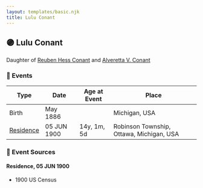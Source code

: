```yaml
---
layout: templates/basic.njk
title: Lulu Conant
---
```

## 🟣 Lulu Conant

Daughter of [Reuben Hess Conant](/people/3/37326838) and [Alveretta V. Conant](/people/6/60109856)

### 📆 Events

Type | Date | Age at Event | Place
------ | ------ | ------ | ------
Birth | May 1886 |  | Michigan, USA
[Residence](#event-event-0) | 05 JUN 1900 | 14y, 1m, 5d | Robinson Township, Ottawa, Michigan, USA

### 📰 Event Sources

#### <a id="event-event-0"></a> Residence, 05 JUN 1900
* 1900 US Census

